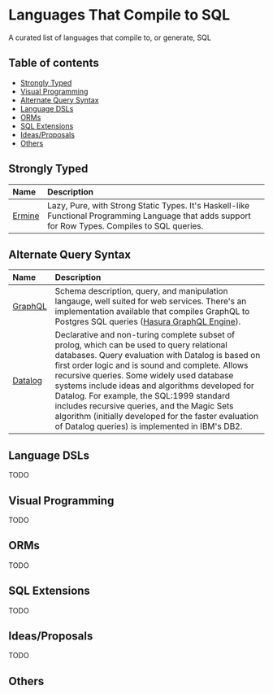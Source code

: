 # Languages That Compile to SQL
A curated list of languages that compile to, or generate, SQL

## Table of contents

- [Strongly Typed](#strongly-typed)
- [Visual Programming](#visual-programming)
- [Alternate Query Syntax](#alternate-query-syntax)
- [Language DSLs](#language-dsls)
- [ORMs](#orms)
- [SQL Extensions](#sql-extensions)
- [Ideas/Proposals](#ideasproposals)
- [Others](#others)

## Strongly Typed

| Name | Description |
| :---- | :---- |
| [Ermine](https://ermine-language.github.io/) | Lazy, Pure, with Strong Static Types. It's Haskell-like Functional Programming Language that adds support for Row Types. Compiles to SQL queries. |

## Alternate Query Syntax

| Name | Description |
| :---- | :---- |
| [GraphQL](https://graphql.org/) | Schema description, query, and manipulation langauge, well suited for web services. There's an implementation available that compiles GraphQL to Postgres SQL queries ([Hasura GraphQL Engine](https://github.com/hasura/graphql-engine)). |
| [Datalog](https://en.wikipedia.org/wiki/Datalog) | Declarative and non-turing complete subset of prolog, which can be used to query relational databases. Query evaluation with Datalog is based on first order logic and is sound and complete. Allows recursive queries. Some widely used database systems include ideas and algorithms developed for Datalog. For example, the SQL:1999 standard includes recursive queries, and the Magic Sets algorithm (initially developed for the faster evaluation of Datalog queries) is implemented in IBM's DB2. |

## Language DSLs

TODO

## Visual Programming

TODO

## ORMs

TODO

## SQL Extensions

TODO

## Ideas/Proposals

TODO

## Others
